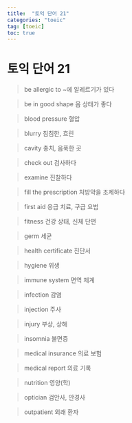 ```yaml
---
title:  "토익 단어 21"
categories: "toeic"
tag: [toeic]
toc: true
---
```


# 토익 단어 21

> be allergic to
> ~에 알레르기가 있다

> be in good shape
> 몸 상태가 좋다

> blood pressure
> 혈압

> blurry
> 침침한, 흐린

> cavity
> 충치, 음푹한 곳

> check out
> 검사하다

> examine
> 진찰하다

> fill the prescription
> 처방약을 조제하다

> first aid
> 응급 치료, 구급 요법

> fitness
> 건강 상태, 신체 단편

> germ
> 세균

> health certificate
> 진단서

> hygiene
> 위생

> immune system
> 면역 체계

> infection
> 감염

> injection
> 주사

> injury
> 부상, 상해

> insomnia
> 불면증

> medical insurance
> 의료 보험

> medical report
> 의료 기록

> nutrition
> 영양(학)

> optician
> 검안사, 안경사

> outpatient
> 외래 환자